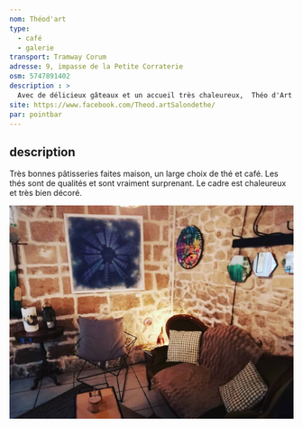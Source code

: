 ```yaml
---
nom: Théod'art
type:
  - café
  - galerie
transport: Tramway Corum
adresse: 9, impasse de la Petite Corraterie 
osm: 5747891402
description : >
  Avec de délicieux gâteaux et un accueil très chaleureux,  Théo d'Art est un endroit idéal pour profiter d'un café entre amis.
site: https://www.facebook.com/Theod.artSalondethe/
par: pointbar
---
```


## description

Très bonnes pâtisseries faites maison, un large choix de thé et café. Les thés sont de qualités et sont vraiment surprenant. Le cadre est chaleureux et très bien décoré.

![Théod'Art](./media/theod-art.jpg)
